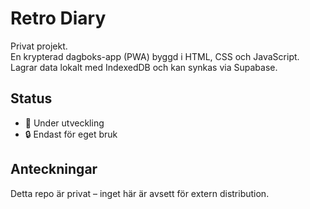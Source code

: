 # Retro Diary

Privat projekt.  
En krypterad dagboks-app (PWA) byggd i HTML, CSS och JavaScript.  
Lagrar data lokalt med IndexedDB och kan synkas via Supabase.  

## Status
- 🚧 Under utveckling  
- 🔒 Endast för eget bruk  

## Anteckningar
Detta repo är privat – inget här är avsett för extern distribution.
